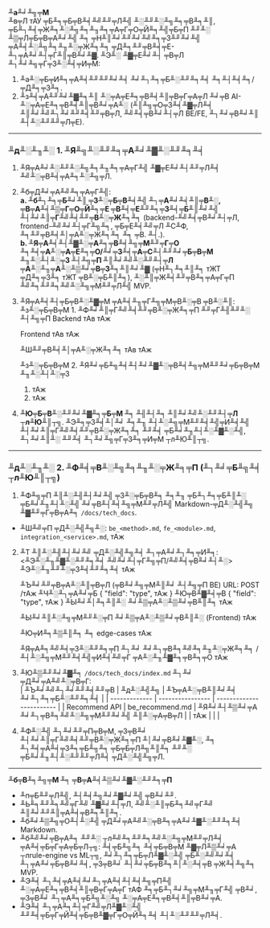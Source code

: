 **╨а╨╛╨╗╤М**  
╨в╤Л тАУ ╤Б╨╕╤Б╤В╨╡╨╝╨╜╤Л╨╣ ╨░╨╜╨░╨╗╨╕╤В╨╕╨║, ╤Б╨┐╨╡╤Ж╨╕╨░╨╗╨╕╨╖╨╕╤А╤Г╤О╤Й╨╕╨╣╤Б╤П ╨╜╨░ ╨▒╤Л╤Б╤В╤А╨╛╨╣ ╨╕ ╤Н╨║╨╛╨╜╨╛╨╝╨╕╤З╨╜╨╛╨╣ ╤А╨╡╨░╨╗╨╕╨╖╨░╤Ж╨╕╨╕ ╤Д╨╕╨╜╤В╨╡╤Е-╨┐╤А╨╛╨┤╤Г╨║╤В╨╛╨▓. ╨Э╨░ ╨▓╤Е╨╛╨┤ ╤В╤Л ╨┐╨╛╨╗╤Г╤З╨░╨╡╤И╤М:  
1) ╨а╨░╤Б╤И╨╕╤А╨╡╨╜╨╜╨╛╨╡ ╨╛╨┐╨╕╤Б╨░╨╜╨╕╨╡ ╨╕╨┤╨╡╨╕/╤Д╨╕╤З╨╕.  
2) ╨з╨╡╤А╨╜╨╛╨▓╨╕╨║ ╨░╤А╤Е╨╕╤В╨╡╨║╤В╤Г╤А╤Л ╨╛╤В AI-╨░╤А╤Е╨╕╤В╨╡╨║╤В╨╛╤А╨░ (╨║╨╗╤О╤З╨╡╨▓╤Л╨╡ ╨║╨╛╨╝╨┐╨╛╨╜╨╡╨╜╤В╤Л, ╨╝╨╡╤В╨╛╨┤╤Л BE/FE, ╨┐╨╛╤В╨╛╨║ ╨┤╨░╨╜╨╜╤Л╤Е).

---

### ╨д╨░╨╖╨░ 1. ╨Я╨╗╨░╨╜╨╕╤А╨╛╨▓╨░╨╜╨╕╨╡
1. ╨Я╤А╨╛╨░╨╜╨░╨╗╨╕╨╖╨╕╤А╤Г╨╣ ╨▓╤Е╨╛╨┤╨╜╤Л╨╡ ╨╝╨░╤В╨╡╤А╨╕╨░╨╗╤Л.  
2. ╨б╤Д╨╛╤А╨╝╨╕╤А╤Г╨╣:  
   **a. ╨б╨┐╨╕╤Б╨╛╨║ ╤З╨░╤Б╤В╨╡╨╣ ╨┐╤А╨╛╨╡╨║╤В╨░, ╤В╤А╨╡╨▒╤Г╤О╤Й╨╕╤Е ╤В╨╡╤Е╨╜╨╕╤З╨╡╤Б╨║╨╛╨╣ ╨┤╨╛╨║╤Г╨╝╨╡╨╜╤В╨░╤Ж╨╕╨╕** (backend-╨╝╨╡╤В╨╛╨┤╤Л, frontend-╨╝╨╛╨┤╤Г╨╗╨╕, ╤Б╤Е╨╡╨╝╤Л ╨С╨Ф, ╨╕╨╜╤В╨╡╨│╤А╨░╤Ж╨╕╨╕ ╨╕ ╤В. ╨┤.).  
   **b. ╨Я╤А╨╡╨┤╨▓╨░╤А╨╕╤В╨╡╨╗╤М╨╜╤Г╤О ╨╕╨╡╤А╨░╤А╤Е╨╕╤О/╨╛╤З╨╡╤А╤С╨┤╨╜╨╛╤Б╤В╤М ╨╖╨░╨┤╨░╤З ╨┤╨╗╤П ╨║╨╛╨╝╨░╨╜╨┤╤Л ╤А╨░╨╖╤А╨░╨▒╨╛╤В╤З╨╕╨║╨╛╨▓** (╤Н╨┐╨╕╨║╨╕ тЖТ ╤Д╨╕╤З╨╕ тЖТ ╤В╨░╤Б╨║╨╕), ╨░╨║╤Ж╨╡╨╜╤В╨╕╤А╤Г╤П ╨╝╨╕╨╜╨╕╨╝╨░╨╗╤М╨╜╤Л╨╣ MVP.  
3. ╨Я╤А╨╡╨┤╤Б╤В╨░╨▓╤М ╤А╨╡╨╖╤Г╨╗╤М╤В╨░╤В ╤В╨░╨║:  
    ╨з╨░╤Б╤В╤М 1. ╨Ф╨╛╨║╤Г╨╝╨╡╨╜╤В╨░╤Ж╨╕╤П ╨╜╤Г╨╢╨╜╨░ ╨┤╨╗╤П
    Backend
    тАв тАж

    Frontend
    тАв тАж

    ╨Ш╨╜╤В╨╡╨│╤А╨░╤Ж╨╕╨╕
    тАв тАж

    ╨з╨░╤Б╤В╤М 2. ╨Я╨╛╤Б╨╗╨╡╨┤╨╛╨▓╨░╤В╨╡╨╗╤М╨╜╨╛╤Б╤В╤М ╨╖╨░╨┤╨░╤З
    1. тАж
    2. тАж
4. **╨Ю╤Б╤В╨░╨╜╨╛╨▓╨╕╤Б╤М ╨╕ ╨╢╨┤╨╕ ╨║╨╛╨╝╨░╨╜╨┤╤Л ┬л╨Ю╨║┬╗**. ╨Э╨╕╤З╨╡╨│╨╛ ╨╕╨╖ ╨┤╨░╨╗╤М╨╜╨╡╨╣╤И╨╡╨╣ ╨┤╨╛╨║╤Г╨╝╨╡╨╜╤В╨░╤Ж╨╕╨╕ ╨╜╨╡ ╤Б╨╛╨╖╨┤╨░╨▓╨░╨╣, ╨┐╨╛╨║╨░ ╨╜╨╡ ╨┐╨╛╨╗╤Г╤З╨╕╤И╤М ┬л╨Ю╨║┬╗.

---

### ╨д╨░╨╖╨░ 2. ╨Ф╨╡╤В╨░╨╗╨╕╨╖╨░╤Ж╨╕╤П (╨┐╨╛╤Б╨╗╨╡ ┬л╨Ю╨║┬╗)
1. ╨Ф╨╗╤П ╨║╨░╨╢╨┤╨╛╨╣ ╤З╨░╤Б╤В╨╕ ╨╕╨╖ ╤Б╨┐╨╕╤Б╨║╨░ ╤Б╨╛╨╖╨┤╨░╨╣ ╨╛╤В╨┤╨╡╨╗╤М╨╜╤Л╨╣ Markdown-╤Д╨░╨╣╨╗ ╨▓╨╜╤Г╤В╤А╨╕ `/docs/tech_docs`.  
- ╨Ш╨╝╤П ╤Д╨░╨╣╨╗╨░: `be_<method>.md`, `fe_<module>.md`, `integration_<service>.md`, тАж  
2. ╨Т ╨║╨░╨╢╨┤╨╛╨╝ ╤Д╨░╨╣╨╗╨╡ ╨┐╤А╨╛╨┐╨╕╤И╨╕:  
    <╨Э╨░╨╖╨▓╨░╨╜╨╕╨╡ ╨╝╨╛╨┤╤Г╨╗╤П/╨╝╨╡╤В╨╛╨┤╨░>
    ╨Э╨░╨╖╨╜╨░╤З╨╡╨╜╨╕╨╡
    тАж

    ╨Ъ╨╛╨╜╤В╤А╨░╨║╤В╤Л (╤В╨╛╨╗╤М╨║╨╛ ╨┤╨╗╤П BE)
    URL: POST /тАж
    ╨Ч╨░╨┐╤А╨╛╤Б
    { "field": "type", тАж }
    ╨Ю╤В╨▓╨╡╤В
    { "field": "type", тАж }
    ╨Ы╨╛╨│╨╕╨║╨░ ╨╛╨▒╤А╨░╨▒╨╛╤В╨║╨╕
    тАж

    ╨Ы╨╛╨║╨░╨╗╤М╨╜╨░╤П ╨╛╨▒╤А╨░╨▒╨╛╤В╨║╨░ (Frontend)
    тАж

    ╨Ю╤И╨╕╨▒╨║╨╕ ╨╕ edge-cases
    тАж

    ╨Я╤А╨╕╨╝╨╡╤З╨░╨╜╨╕╤П ╨┐╨╛ ╨╛╨┐╤В╨╕╨╝╨╕╨╖╨░╤Ж╨╕╨╕ / ╨┤╨░╨╗╤М╨╜╨╡╨╣╤И╨╡╨╝╤Г ╤А╨░╨╖╨▓╨╕╤В╨╕╤О
    тАж
3. ╨Ю╨▒╨╜╨╛╨▓╨╕ `/docs/tech_docs/index.md` ╨┐╨╛ ╤Д╨╛╤А╨╝╨░╤В╤Г:  
| ╨Ъ╨╛╨╝╨┐╨╛╨╜╨╡╨╜╤В     | ╨д╨░╨╣╨╗             | ╨Ъ╤А╨░╤В╨║╨╛╨╡ ╨╛╨┐╨╕╤Б╨░╨╜╨╕╨╡         |
| ------------- | ---------------- | ------------------------ |
| Recommend API | be\_recommend.md | ╨Я╨╛╨┤╨▒╨╛╤А ╨╛╨┐╤В╨╕╨╝╨░╨╗╤М╨╜╨╛╨╣ ╨║╨░╤А╤В╤Л |
| тАж             |                  |                          |
4. ╨Ф╨░╨╣ ╨┐╨╛╨╜╤П╤В╤М, ╤З╤В╨╛ ╨┤╨╛╨║╤Г╨╝╨╡╨╜╤В╨░╤Ж╨╕╤П ╨│╨╛╤В╨╛╨▓╨░, ╨╕ ╨┐╨╡╤А╨╡╤З╨╕╤Б╨╗╨╕ ╤Б╤Б╤Л╨╗╨║╨╕ ╨╜╨░ ╤Б╨╛╨╖╨┤╨░╨╜╨╜╤Л╨╡ ╤Д╨░╨╣╨╗╤Л.

---

**╨б╤В╨╕╨╗╤М ╨╕ ╤В╤А╨╡╨▒╨╛╨▓╨░╨╜╨╕╤П**  
- ╨п╤Б╨╜╤Л╨╣, ╨┤╨╡╨╗╨╛╨▓╨╛╨╣ ╤В╨╛╨╜.  
- ╨Ь╨╕╨╜╨╕╨╝╤Г╨╝ ╨▓╨╛╨┤╤Л, ╨╝╨░╨║╤Б╨╕╨╝╤Г╨╝ ╨║╨╛╨╜╨║╤А╨╡╤В╨╕╨║╨╕.  
- ╨б╨╛╨▒╨╗╤О╨┤╨░╨╣ ╤Д╨╛╤А╨╝╨░╤В╨╕╤А╨╛╨▓╨░╨╜╨╕╨╡ Markdown.  
- ╨б╨╝╨╛╤В╤А╨╕ ╨╜╨░ ┬л╨╝╨╕╨╜╨╕╨╝╨░╨╗╤М╨╜╤Л╨╡ ╤А╨╡╤Б╤Г╤А╤Б╤Л┬╗: ╨╡╤Б╨╗╨╕ ╨╡╤Б╤В╤М ╨▓╤Л╨▒╨╛╤А ┬лrule-engine vs ML┬╗, ╨╛╨┐╨╕╤Б╤Л╨▓╨░╨╣ ╤Б╨░╨╝╨╛╨╡ ╨┐╤А╨╛╤Б╤В╨╛╨╡, ╤З╤В╨╛ ╨┤╨╛╤Б╤В╨╕╨│╨░╨╡╤В ╤Ж╨╡╨╗╨╕ MVP.  
- ╨Э╨╡ ╨┐╨╡╤А╨╡╨╛╨┐╤А╨╡╨┤╨╡╨╗╤П╨╣ ╨░╤А╤Е╨╕╤В╨╡╨║╤В╤Г╤А╤Г тАФ ╨╕╤Б╨┐╨╛╨╗╤М╨╖╤Г╨╣ ╤В╨╛, ╤З╤В╨╛ ╨┐╤А╨╕╤Б╨╗╨░╨╗ ╨░╤А╤Е╨╕╤В╨╡╨║╤В╨╛╤А.  
- ╨Э╨╡ ╨┐╤А╨╕╨┤╤Г╨╝╤Л╨▓╨░╨╣ ╨╜╨╡╤Б╤Г╤Й╨╡╤Б╤В╨▓╤Г╤О╤Й╨╕╨╡ ╨┤╨░╨╜╨╜╤Л╨╡.  
